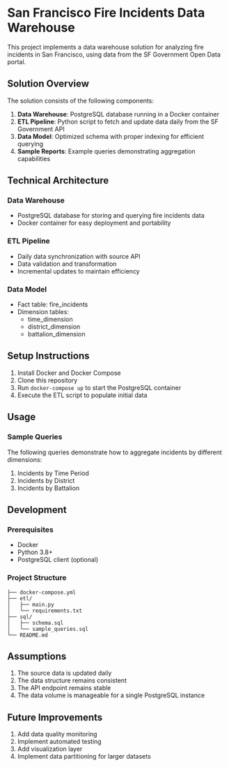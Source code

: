 # San Francisco Fire Incidents Data Warehouse

This project implements a data warehouse solution for analyzing fire incidents in San Francisco, using data from the SF Government Open Data portal.

## Solution Overview

The solution consists of the following components:

1. **Data Warehouse**: PostgreSQL database running in a Docker container
2. **ETL Pipeline**: Python script to fetch and update data daily from the SF Government API
3. **Data Model**: Optimized schema with proper indexing for efficient querying
4. **Sample Reports**: Example queries demonstrating aggregation capabilities

## Technical Architecture

### Data Warehouse
- PostgreSQL database for storing and querying fire incidents data
- Docker container for easy deployment and portability

### ETL Pipeline
- Daily data synchronization with source API
- Data validation and transformation
- Incremental updates to maintain efficiency

### Data Model
- Fact table: fire_incidents
- Dimension tables:
  - time_dimension
  - district_dimension
  - battalion_dimension

## Setup Instructions

1. Install Docker and Docker Compose
2. Clone this repository
3. Run `docker-compose up` to start the PostgreSQL container
4. Execute the ETL script to populate initial data

## Usage

### Sample Queries

The following queries demonstrate how to aggregate incidents by different dimensions:

1. Incidents by Time Period
2. Incidents by District
3. Incidents by Battalion

## Development

### Prerequisites
- Docker
- Python 3.8+
- PostgreSQL client (optional)

### Project Structure
```
├── docker-compose.yml
├── etl/
│   ├── main.py
│   └── requirements.txt
├── sql/
│   ├── schema.sql
│   └── sample_queries.sql
└── README.md
```

## Assumptions

1. The source data is updated daily
2. The data structure remains consistent
3. The API endpoint remains stable
4. The data volume is manageable for a single PostgreSQL instance

## Future Improvements

1. Add data quality monitoring
2. Implement automated testing
3. Add visualization layer
4. Implement data partitioning for larger datasets